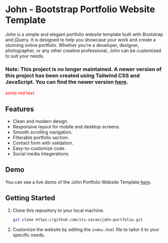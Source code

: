 # John - Bootstrap Portfolio Website Template

John is a simple and elegant portfolio website template built with Bootstrap and jQuery. It is designed to help you showcase your work and create a stunning online portfolio. Whether you're a developer, designer, photographer, or any other creative professional, John can be customized to suit your needs.

### Note: This project is no longer maintained. A newer version of this project has been created using Tailwind CSS and JavaScript. You can find the newer version [here](https://github.com/its-saran/tailwind-portfolio).

<span style="color:red">some *red* text</span>.

## Features

- Clean and modern design.
- Responsive layout for mobile and desktop screens.
- Smooth scrolling navigation.
- Filterable portfolio section.
- Contact form with validation.
- Easy-to-customize code.
- Social media integerations

## Demo

You can see a live demo of the John Portfolio Website Template [here](https://its-saran.github.io/john-portfolio/).

## Getting Started

1. Clone this repository to your local machine.

   ```bash
   git clone https://github.com/its-saran/john-portfolio.git
   
2. Customize the website by editing the `index.html` file to tailor it to your specific needs.



